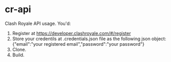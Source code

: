 # cr-api
Clash Royale API usage.
You'd:
1. Register at https://developer.clashroyale.com/#/register
2. Store your credentils at .credentials.json file as the following json object: {"email":"your registered email","password":"your password"}
3. Clone.
4. Build.
